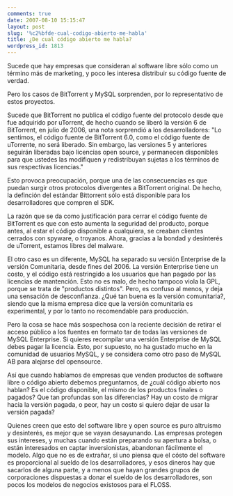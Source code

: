 ```yaml
---
comments: true
date: 2007-08-10 15:15:47
layout: post
slug: '%c2%bfde-cual-codigo-abierto-me-habla'
title: ¿De cual código abierto me habla?
wordpress_id: 1813
---
```


Sucede que hay empresas que consideran al software libre sólo como un término más de marketing, y poco les interesa distribuir su código fuente de verdad.

Pero los casos de BitTorrent y MySQL sorprenden, por lo representativo de estos proyectos.

Sucede que BitTorrent no publica el código fuente del protocolo desde que fue adquirido por uTorrent, de hecho cuando se liberó la versión 6 de BitTorrent, en julio de 2006, una nota sorprendió a los desarrolladores:
"Lo sentimos, el código fuente de BitTorrent 6.0, como el código fuente de uTorrente, no será liberado. Sin embargo, las versiones 5 y anteriores seguirán liberadas bajo licencias open source, y permanecen disponibles para que ustedes las modifiquen y redistribuyan sujetas a los términos de sus respectivas licencias."

Esto provoca preocupación, porque una de las consecuencias es que puedan surgir otros protocolos divergentes a BitTorrent original. De hecho, la definción del estándar Bittorrent sólo está disponible para los desarrolladores que compren el SDK.

La razón que se da como justificación para cerrar el código fuente de BitTorrent es que con esto aumenta la seguridad del producto, porque antes, al estar el código disponible a cualquiera, se creaban clientes cerrados con spyware, o troyanos. Ahora, gracias a la bondad y desinterés de uTorrent, estamos libres del malware.

El otro caso es un diferente, MySQL ha separado su versión Enterprise de la versión Comunitaria, desde fines del 2006. La versión Enterprise tiene un costo, y el código está restringido a los usuarios que han pagado por las licencias de mantención.
Esto no es malo, de hecho tampoco viola la GPL, porque se trata de "productos distintos". Pero, es confuso al menos, y deja una sensación de desconfianza. ¿Qué tan buena es la versión comunitaria?, siendo que la misma empresa dice que la versión comunitaria es experimental, y por lo tanto no recomendable para producción.

Pero la cosa se hace más sospechosa con la reciente decisión de retirar el acceso público a los fuentes en formato tar de todas las versiones de MySQL Enterprise. Si quieres recompilar una versión Enterprise de MySQL debes pagar la licencia.
Esto, por supuesto, no ha gustado mucho en la comunidad de usuarios MySQL, y se considera como otro paso de MySQL AB para alejarse del opensource.

Así que cuando hablamos de empresas que venden productos de software libre o código abierto debemos preguntarnos, de ¿cuál código abierto nos hablan?
Es el código disponible, el mismo de los productos finales o pagados? Que tan profundas son las diferencias? Hay un costo de migrar hacia la versión pagada, o peor, hay un costo si quiero dejar de usar la versión pagada?

Quienes creen que esto del software libre y open source es puro altruismo y desinterés, es mejor que se vayan desayunando. Las empresas protegen sus intereses, y muchas cuando están preparando su apertura a bolsa, o están interesados en captar inversionistas, abandonan fácilmente el modelo.
Algo que no es de extrañar, si uno piensa que el cósto del software es proporcional al sueldo de los desarrolladores, y esos dineros hay que sacarlos de alguna parte, y a menos que hayan grandes grupos de corporaciones dispuestas a donar el sueldo de los desarrolladores, son pocos los modelos de negocios existosos para el FLOSS.
